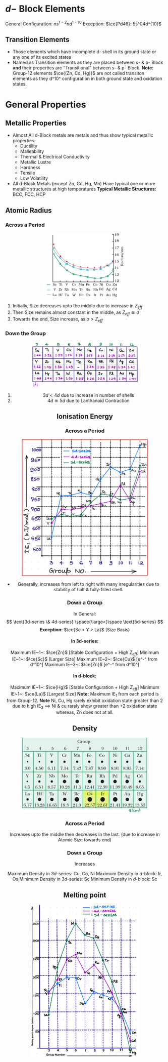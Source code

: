 # $d-$ Block Elements

General Configuration: $ns^{1-2}nd^{1-10}$
Exception: $\ce{Pd46}: 5s^04d^{10}$

## Transition Elements
- Those elements which have incomplete d- shell in its ground state or any one of its excited states
- Named as Transition elements as they are placed between s- & p- Block **and** their properties are "Transitional" between s- & p- Block.
**Note:** Group-12 elements $\ce{(Zn, Cd, Hg)}$ are not called transiton elements as they d^10^ configuration in both ground state and oxidation states.
# General Properties
## Metallic Properties
- Almost All d-Block metals are metals and thus show typical metallic properties:
	- Ductility
	- Malleability
	- Thermal & Electrical Conductivity
	- Metallic Lustre
	- Hardness
	- Tensile
	- Low Volatility
- All d-Block Metals (except Zn, Cd, Hg, Mn) Have typical one or more metallic structures at high temperatures
**Typical Metallic Structures:** BCC, FCC, HCP
## Atomic Radius
### Across a Period
<center><img src='../../_resources/0e27a40b794476abe49b80ea1789df96.png' width=250></center>
	
1) Initially, Size decreases upto the middle due to increase in $Z_{eff}$
2) Then Size remains almost constant in the middle, as $Z_{eff}\approxeq\sigma$
3) Towards the end, Size increase, as $\sigma > Z_{eff}$  

### Down the Group
<center><img src='../../_resources/fe9f872778428bf2da6138be2d63300d.png' width=340</center>

1) $3d < 4d$ due to increase in number of shells
2) $4d \approxeq 5d$ due to Lanthanoid Contraction

## Ionisation Energy
### Across a Period
<center><img src='../../_resources/3c0d9347aee992ade58094ae0c82f7e2.png' width=400></center>

- Generally, increases from left to right with many irregularities due to stability of half & fully-filled shell.

### Down a Group
In General:
$$
\text{3d-series \& 4d-series} \space{\large<}\space \text{5d-series}
$$
**Exception:** $\ce{Sc > Y > La}$ (Size Basis)
#### In 3d-series:
Maximum IE~1~: $\ce{Zn}$ [Stable Configuration + High $Z_{eff}$]
Minimum IE~1~: $\ce{Sc}$ [Larger Size]
Maximum IE~2~: $\ce{Cu}$ [e^-^ from d^10^] 
Maximum IE~3~: $\ce{Zn}$ [e^-^ from d^10^]

#### In d-block:
Maximum IE~1~: $\ce{Hg}$ [Stable Configuration + High $Z_{eff}]$
Minimum IE~1~: $\ce{La}$ [Largest Size]
**Note:** Maximum $\text{IE}_1$ from each period is from Group-12.
**Note** Ni, Cu, Hg rarely exhibit oxidation state greater than 2 due to high $\text{IE}_3$
$\implies$ Ni & cu rarely show greater than +2 oxidation state whereas, Zn does not at all.

## Density
<center><img src='../../_resources/db71390ee5f041b0cd7264bba7cff7d0.png' width=400></center>

### Across a Period
Increases upto the middle then decreases in the last. (due to increase in Atomic Size towards end)

### Down a Group
Increases

Maximum Density in $3d\text{-series}$: Cu, Co, Ni
Maximum Density in $d\text{-block}$: Ir, Os
Minimum Density in $3d\text{-series}$: Sc
Minimum Density in $d\text{-block}$: Sc

## Melting point
<center><img src='../../_resources/4388a1509c516a25b94840e091001ae9.png' width=350></center>


